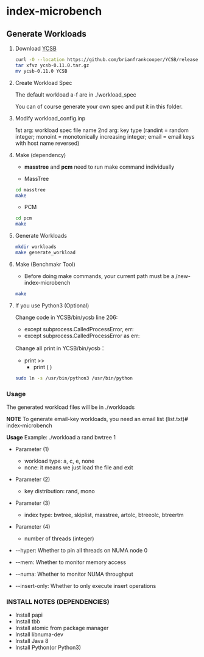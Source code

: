 # index-microbench

## Generate Workloads ## 

1. Download [YCSB](https://github.com/brianfrankcooper/YCSB/releases/latest)

   ```sh
   curl -O --location https://github.com/brianfrankcooper/YCSB/releases/download/0.11.0/ycsb-0.11.0.tar.gz
   tar xfvz ycsb-0.11.0.tar.gz
   mv ycsb-0.11.0 YCSB
   ``` 


2. Create Workload Spec 
 
   The default workload a-f are in ./workload_spec 
 
   You can of course generate your own spec and put it in this folder. 

3. Modify workload_config.inp

   1st arg: workload spec file name
   2nd arg: key type (randint = random integer; monoint = monotonically increasing integer; email = email keys with host name reversed)

4. Make (dependency)

   - **masstree** and **pcm** need to run make command individually

   - MassTree
  
   ```sh
   cd masstree
   make
   ```

   - PCM

   ```sh
   cd pcm
   make
   ```

5. Generate Workloads
   
   ```sh
   mkdir workloads
   make generate_workload
   ```

6. Make (Benchmakr Tool)

   - Before doing make commands, your current path must be a /new-index-microbench

   ```sh
   make
   ```

7. If you use Python3 (Optional)

   Change code in YCSB/bin/ycsb line 206:
   
   - except subprocess.CalledProcessError, err:
   - except subprocess.CalledProcessError as err:

   Change all print in YCSB/bin/ycsb：
   - print >>
     - print (  )

   ```sh
   sudo ln -s /usr/bin/python3 /usr/bin/python
   ```

### Usage

   The generated workload files will be in ./workloads

   **NOTE** To generate email-key workloads, you need an email list (list.txt)# index-microbench 

   **Usage**
   Example: ./workload a rand bwtree 1

   - Parameter (1)
      - workload type: a, c, e, none
      - none: it means we just load the file and exit 
   - Parameter (2)
      - key distribution: rand, mono 
   - Parameter (3)
      - index type: bwtree, skiplist, masstree, artolc, btreeolc, btreertm
   - Parameter (4)
      - number of threads (integer)
   
   - --hyper: Whether to pin all threads on NUMA node 0
   - --mem: Whether to monitor memory access
   - --numa: Whether to monitor NUMA throughput
   - --insert-only: Whether to only execute insert operations 

### INSTALL NOTES (DEPENDENCIES)

- Install papi
- Install tbb
- Install atomic from package manager
- Install libnuma-dev
- Install Java 8
- Install Python(or Python3)
